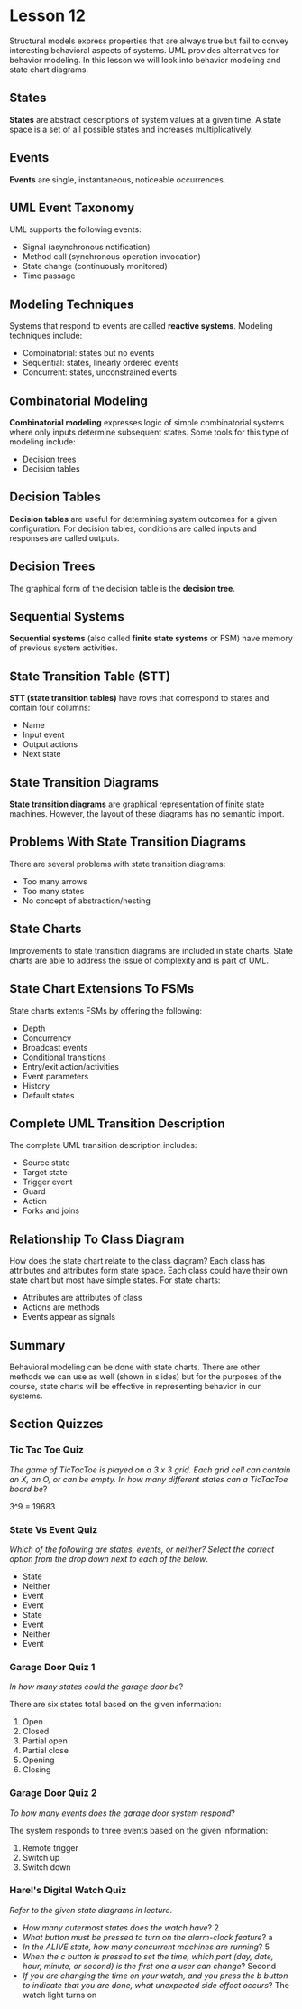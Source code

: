 # Lesson 12

Structural models express properties that are always true but fail to convey interesting behavioral aspects of systems. UML provides alternatives for behavior modeling. In this lesson we will look into behavior modeling and state chart diagrams.

## States

**States** are abstract descriptions of system values at a given time. A state space is a set of all possible states and increases multiplicatively.

## Events

**Events** are single, instantaneous, noticeable occurrences.

## UML Event Taxonomy

UML supports the following events:

- Signal (asynchronous notification)
- Method call (synchronous operation invocation)
- State change (continuously monitored)
- Time passage

## Modeling Techniques

Systems that respond to events are called **reactive systems**. Modeling techniques include:

- Combinatorial: states but no events
- Sequential: states, linearly ordered events
- Concurrent: states, unconstrained events

## Combinatorial Modeling

**Combinatorial modeling** expresses logic of simple combinatorial systems where only inputs determine subsequent states. Some tools for this type of modeling include:

- Decision trees
- Decision tables

## Decision Tables

**Decision tables** are useful for determining system outcomes for a given configuration. For decision tables, conditions are called inputs and responses are called outputs.

## Decision Trees

The graphical form of the decision table is the **decision tree**.

## Sequential Systems

**Sequential systems** (also called **finite state systems** or FSM) have memory of previous system activities.

## State Transition Table (STT)

**STT (state transition tables)** have rows that correspond to states and contain four columns:

- Name
- Input event
- Output actions
- Next state

## State Transition Diagrams

**State transition diagrams** are graphical representation of finite state machines. However, the layout of these diagrams has no semantic import.

## Problems With State Transition Diagrams

There are several problems with state transition diagrams:

- Too many arrows
- Too many states
- No concept of abstraction/nesting

## State Charts

Improvements to state transition diagrams are included in state charts. State charts are able to address the issue of complexity and is part of UML.

## State Chart Extensions To FSMs

State charts extents FSMs by offering the following:

- Depth
- Concurrency
- Broadcast events
- Conditional transitions
- Entry/exit action/activities
- Event parameters
- History
- Default states

## Complete UML Transition Description

The complete UML transition description includes:

- Source state
- Target state
- Trigger event
- Guard
- Action
- Forks and joins

## Relationship To Class Diagram

How does the state chart relate to the class diagram? Each class has attributes and attributes form state space. Each class could have their own state chart but most have simple states. For state charts:

- Attributes are attributes of class
- Actions are methods
- Events appear as signals

## Summary

Behavioral modeling can be done with state charts. There are other methods we can use as well (shown in slides) but for the purposes of the course, state charts will be effective in representing behavior in our systems.

## Section Quizzes

### Tic Tac Toe Quiz

_The game of TicTacToe is played on a 3 x 3 grid. Each grid cell can contain an X, an O, or can be empty. In how many different states can a TicTacToe board be_?

3^9 = 19683

### State Vs Event Quiz

_Which of the following are states, events, or neither? Select the correct option from the drop down next to each of the below_.

- State
- Neither
- Event
- Event
- State
- Event
- Neither
- Event

### Garage Door Quiz 1

_In how many states could the garage door be_?

There are six states total based on the given information:

1. Open
2. Closed
3. Partial open
4. Partial close
5. Opening
6. Closing

### Garage Door Quiz 2

_To how many events does the garage door system respond_?

The system responds to three events based on the given information:

1. Remote trigger
2. Switch up
3. Switch down

### Harel's Digital Watch Quiz

_Refer to the given state diagrams in lecture_.

- _How many outermost states does the watch have_? 2
- _What button must be pressed to turn on the alarm-clock feature_? a
- _In the ALIVE state, how many concurrent machines are running_? 5
- _When the c button is pressed to set the time, which part (day, date, hour, minute, or second) is the first one a user can change_? Second
- _If you are changing the time on your watch, and you press the b button to indicate that you are done, what unexpected side effect occurs_? The watch light turns on
